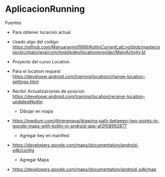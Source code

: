 # AplicacionRunning

Fuentes
  * Para obtener locacion actual
- Usado algo del codigo:
https://github.com/Manuaravind1989/KotlinCurrentLatLng/blob/master/app/src/main/java/com/mobiledev/locationprovider/MainActivity.kt
- Proyecto del curso Location
- Para el location request
https://developer.android.com/training/location/change-location-settings.html
- Recibir Actualizaciones de posicion
https://developer.android.com/training/location/receive-location-updates#kotlin

  * Dibujar en mapa
- https://medium.com/@irenenaya/drawing-path-between-two-points-in-google-maps-with-kotlin-in-android-app-af2f08992877

  * Agregar key en manifest
- https://developers.google.com/maps/documentation/android-sdk/config

  * Agregar Mapa
- https://developers.google.com/maps/documentation/android-sdk/map
